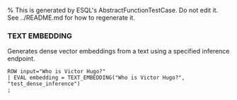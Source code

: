 % This is generated by ESQL's AbstractFunctionTestCase. Do not edit it. See ../README.md for how to regenerate it.

### TEXT EMBEDDING
Generates dense vector embeddings from a text using a specified inference endpoint.

```esql
ROW input="Who is Victor Hugo?"
| EVAL embedding = TEXT_EMBEDDING("Who is Victor Hugo?", "test_dense_inference")
;
```
